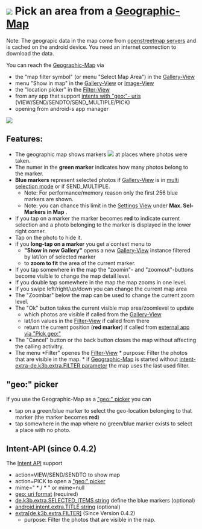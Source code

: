 # ![](https://raw.githubusercontent.com/k3b/AndroFotoFinder/master/wiki/png/s_map.png) Pick an area from a [Geographic-Map](Geographic-Map)

Note: The geograpic data in the map come from [openstreetmap servers](http://www.openstreetmap.org) and is cached on the android device. You need an internet connection to download the data.

You can reach the [Geographic-Map](Geographic-Map) via

* the "map filter symbol" (or menu "Select Map Area") in the [Gallery-View](Gallery-View)
* menu "Show in map" in the [Gallery-View](Gallery-View) or  [Image-View](Image-View)
* the "location picker" in the [Filter-View](Filter-View)
* from any app that support [intents with "geo:"- uris](https://github.com/k3b/AndroFotoFinder/wiki/intentapi) (VIEW/SEND/SENDTO/SEND_MULTIPLE/PICK)
* opening from android-s app manager

![](https://raw.githubusercontent.com/k3b/AndroFotoFinder/master/wiki/png/SelectArea.png)

## Features:

* The geographic map shows markers ![](https://raw.githubusercontent.com/k3b/AndroFotoFinder/master/app/src/main/res/drawable-mdpi/marker_green.png) at places where photos were taken.
* The numer in the **green marker** indicates how many photos belong to the marker.
* **Blue markers** represent selected photos if [Gallery-View](Gallery-View) is in [multi selection mode](Gallery-View#Multiselection) or if SEND_MULTIPLE.
	* Note: For performance/memory reason only the first 256 blue markers are shown.
	* Note: you can chance this limit in the [Settings View](settings) under **Max. Sel-Markers in Map** .
* If you tap on a marker the marker becomes **red** to indicate current selection and a photo belonging to the marker is displayed in the lower right corner.
* Tap on the photo to hide it.
* if you **long-tap on a marker** you get a context menu to
	* **"Show in new Gallery"** opens a new [Gallery-View](https://github.com/k3b/AndroFotoFinder/wiki/Gallery-View) instance filtered by lat/lon of selected marker
	* to **zoom to fit** the area of the current marker.
* If you tap somewhere in the map the "zoomin"- and "zoomout"-buttons become visible to change the map detail level.
* If you double tap somewhere in the map the map zooms in one level.
* If you swipe left/right/up/down you can change the current map area
* The "Zoombar" below the map can be used to change the current zoom level.
* The "Ok" button takes the current visible map area/zoomlevel to update
  * which photos are visible if called from the [Gallery-View](Gallery-View)
  * lat/lon values in the [Filter-View](Filter-View) if called from there
  * return the current position (**red marker**) if called from [external app via "Pick geo:"](https://github.com/k3b/AndroFotoFinder/wiki/intentapi)
* The "Cancel" button or the back button closes the map without affecting the calling activitry.
* The menu *Filter" openes the [Filter-View](https://github.com/k3b/AndroFotoFinder/wiki/Filter-View)
		* purpose: Filter the photos that are visible in the map.
		* if [Geographic-Map](geographic-map) is started without [intent-extra-de.k3b.extra.FILTER parameter](intentapi#filter) the map uses the last used filter.

## <a name='picker'>"geo:" picker</a>

If you use the Geographic-Map as a ["geo:" picker](https://github.com/k3b/AndroFotoFinder/wiki/geographic-map#picker) you can

* tap on a green/blue marker to select the geo-location belonging to that marker (the marker becomes **red**)
* tap somewhere in the map where no green/blue marker exists to select a place with no photo.

## <a name='api'>Intent-API</a> (since 0.4.2)

The [Intent API](https://github.com/k3b/AndroFotoFinder/wiki/intentapi) support

* action=VIEW/SEND/SENDTO to show map
* action=PICK to open a ["geo:" picker](https://github.com/k3b/AndroFotoFinder/wiki/geographic-map#picker) 
* mime=" * / * " or mime=null
* [geo: uri format](intentapi#uri-geo) (required)
* [de.k3b.extra.SELECTED_ITEMS string](intentapi#SelectedItems) define the blue markers (optional)
* [android.intent.extra.TITLE string](intentapi#EXTRA_TITLE) (optional)
* [extra[de.k3b.extra.FILTER]](intentapi#filter) (Since Version 0.4.2)
	* purpose: Filter the photos that are visible in the map.
